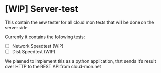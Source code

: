 # [WIP] Server-test
This contain the new tester for all cloud mon tests that will be done on the server side.

Currently it contains the following tests:

- [ ] Network Speedtest (WIP)
- [ ] Disk Speedtest (WIP)

We planned to implement this as a python application, that sends it's result over HTTP to the REST API from cloud-mon.net
